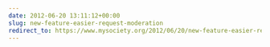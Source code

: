 ```yaml
---
date: 2012-06-20 13:11:12+00:00
slug: new-feature-easier-request-moderation
redirect_to: https://www.mysociety.org/2012/06/20/new-feature-easier-request-moderation/
---
```

